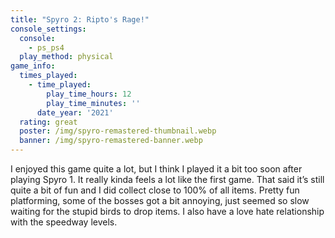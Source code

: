 ```yaml
---
title: "Spyro 2: Ripto's Rage!"
console_settings:
  console:
    - ps_ps4
  play_method: physical
game_info:
  times_played:
    - time_played:
        play_time_hours: 12
        play_time_minutes: ''
      date_year: '2021'
  rating: great
  poster: /img/spyro-remastered-thumbnail.webp
  banner: /img/spyro-remastered-banner.webp
---
```


I enjoyed this game quite a lot, but I think I played it a bit too soon
after playing Spyro 1. It really kinda feels a lot like the first game. That
said it’s still quite a bit of fun and I did collect close to 100% of all
items. Pretty fun platforming, some of the bosses got a bit annoying, just
seemed so slow waiting for the stupid birds to drop items. I also have a
love hate relationship with the speedway levels.
